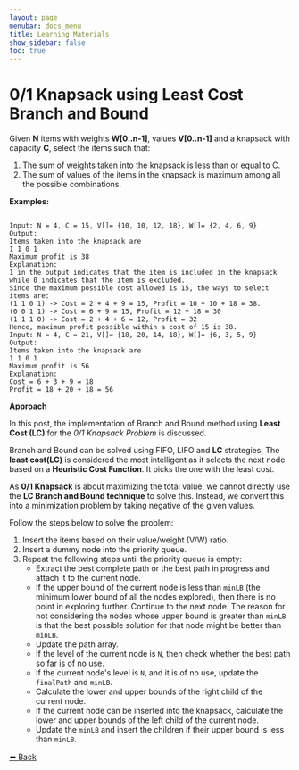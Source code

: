 ```yaml
---
layout: page
menubar: docs_menu
title: Learning Materials
show_sidebar: false
toc: true
---
```

# 0/1 Knapsack using Least Cost Branch and Bound

Given **N** items with weights **W[0..n-1]**, values **V[0..n-1]** and a knapsack with capacity **C**, select the items such that: 

1. The sum of weights taken into the knapsack is less than or equal to C.
2. The sum of values of the items in the knapsack is maximum among all the possible combinations.

**Examples:** 
 
```plaintext

Input: N = 4, C = 15, V[]= {10, 10, 12, 18}, W[]= {2, 4, 6, 9} 
Output: 
Items taken into the knapsack are 
1 1 0 1 
Maximum profit is 38 
Explanation: 
1 in the output indicates that the item is included in the knapsack while 0 indicates that the item is excluded. 
Since the maximum possible cost allowed is 15, the ways to select items are: 
(1 1 0 1) -> Cost = 2 + 4 + 9 = 15, Profit = 10 + 10 + 18 = 38. 
(0 0 1 1) -> Cost = 6 + 9 = 15, Profit = 12 + 18 = 30 
(1 1 1 0) -> Cost = 2 + 4 + 6 = 12, Profit = 32 
Hence, maximum profit possible within a cost of 15 is 38.
Input: N = 4, C = 21, V[]= {18, 20, 14, 18}, W[]= {6, 3, 5, 9} 
Output: 
Items taken into the knapsack are 
1 1 0 1 
Maximum profit is 56 
Explanation: 
Cost = 6 + 3 + 9 = 18 
Profit = 18 + 20 + 18 = 56

```

 **Approach**

In this post, the implementation of Branch and Bound method using **Least Cost (LC)** for the *0/1 Knapsack Problem* is discussed.

Branch and Bound can be solved using FIFO, LIFO and **LC** strategies. The **least cost(LC)** is considered the most intelligent as it selects the next node based on a **Heuristic Cost Function**. It picks the one with the least cost.

As **0/1 Knapsack** is about maximizing the total value, we cannot directly use the **LC Branch and Bound technique** to solve this. Instead, we convert this into a minimization problem by taking negative of the given values. 

Follow the steps below to solve the problem:

1. Insert the items based on their value/weight (V/W) ratio.
2. Insert a dummy node into the priority queue.
3. Repeat the following steps until the priority queue is empty:
   - Extract the best complete path or the best path in progress and attach it to the current node.
   - If the upper bound of the current node is less than `minLB` (the minimum lower bound of all the nodes explored), then there is no point in exploring further. Continue to the next node. The reason for not considering the nodes whose upper bound is greater than `minLB` is that the best possible solution for that node might be better than `minLB`.
   - Update the path array.
   - If the level of the current node is `N`, then check whether the best path so far is of no use.
   - If the current node's level is `N`, and it is of no use, update the `finalPath` and `minLB`.
   - Calculate the lower and upper bounds of the right child of the current node.
   - If the current node can be inserted into the knapsack, calculate the lower and upper bounds of the left child of the current node.
   - Update the `minLB` and insert the children if their upper bound is less than `minLB`.


[⬅️ Back](/Data-cloud02/docs/week-5/knapsack-problem-page5)
